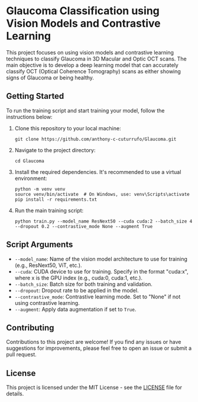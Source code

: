 # Glaucoma Classification using Vision Models and Contrastive Learning

This project focuses on using vision models and contrastive learning techniques to classify Glaucoma in 3D Macular and Optic OCT scans. The main objective is to develop a deep learning model that can accurately classify OCT (Optical Coherence Tomography) scans as either showing signs of Glaucoma or being healthy.

## Getting Started

To run the training script and start training your model, follow the instructions below:

1. Clone this repository to your local machine:

   ```
   git clone https://github.com/anthony-c-cuturrufo/Glaucoma.git
   ```

2. Navigate to the project directory:

   ```
   cd Glaucoma
   ```

3. Install the required dependencies. It's recommended to use a virtual environment:

   ```
   python -m venv venv
   source venv/bin/activate  # On Windows, use: venv\Scripts\activate
   pip install -r requirements.txt
   ```

4. Run the main training script:

   ```
   python train.py --model_name ResNext50 --cuda cuda:2 --batch_size 4 --dropout 0.2 --contrastive_mode None --augment True
   ```

## Script Arguments

- `--model_name`: Name of the vision model architecture to use for training (e.g., ResNext50, ViT, etc.).
- `--cuda`: CUDA device to use for training. Specify in the format "cuda:x", where x is the GPU index (e.g., cuda:0, cuda:1, etc.).
- `--batch_size`: Batch size for both training and validation.
- `--dropout`: Dropout rate to be applied in the model.
- `--contrastive_mode`: Contrastive learning mode. Set to "None" if not using contrastive learning.
- `--augment`: Apply data augmentation if set to `True`.

## Contributing

Contributions to this project are welcome! If you find any issues or have suggestions for improvements, please feel free to open an issue or submit a pull request.

## License

This project is licensed under the MIT License - see the [LICENSE](LICENSE) file for details.

